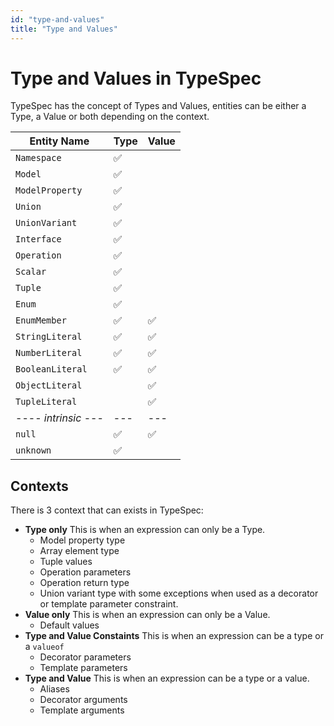 ```yaml
---
id: "type-and-values"
title: "Type and Values"
---
```


# Type and Values in TypeSpec

TypeSpec has the concept of Types and Values, entities can be either a Type, a Value or both depending on the context.

| Entity Name          | Type | Value |
| -------------------- | ---- | ----- |
| `Namespace`          | ✅   |       |
| `Model`              | ✅   |       |
| `ModelProperty`      | ✅   |       |
| `Union`              | ✅   |       |
| `UnionVariant`       | ✅   |       |
| `Interface`          | ✅   |       |
| `Operation`          | ✅   |       |
| `Scalar`             | ✅   |       |
| `Tuple`              | ✅   |       |
| `Enum`               | ✅   |       |
| `EnumMember`         | ✅   | ✅    |
| `StringLiteral`      | ✅   | ✅    |
| `NumberLiteral`      | ✅   | ✅    |
| `BooleanLiteral`     | ✅   | ✅    |
| `ObjectLiteral`      |      | ✅    |
| `TupleLiteral`       |      | ✅    |
| ---- _intrinsic_ --- | ---  | ---   |
| `null`               | ✅   | ✅    |
| `unknown`            | ✅   |       |

## Contexts

There is 3 context that can exists in TypeSpec:

- **Type only** This is when an expression can only be a Type.
  - Model property type
  - Array element type
  - Tuple values
  - Operation parameters
  - Operation return type
  - Union variant type with some exceptions when used as a decorator or template parameter constraint.
- **Value only** This is when an expression can only be a Value.
  - Default values
- **Type and Value Constaints** This is when an expression can be a type or a `valueof`
  - Decorator parameters
  - Template parameters
- **Type and Value** This is when an expression can be a type or a value.
  - Aliases
  - Decorator arguments
  - Template arguments
